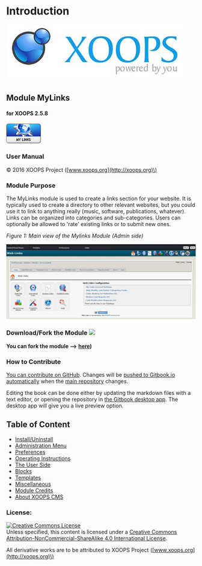 # Introduction

![logoXoops.jpg](.gitbook/assets/logoxoops.jpg)

## Module MyLinks

#### for XOOPS 2.5.8

![logoModule.png](.gitbook/assets/logomodule.png)

### User Manual

© 2016 XOOPS Project \([www.xoops.org](http://xoops.org)\)

### Module Purpose

The MyLinks module is used to create a links section for your website. It is typically used to create a directory to other relevant websites, but you could use it to link to anything really \(music, software, publications, whatever\). Links can be organized into categories and sub-categories. Users can optionally be allowed to 'rate' existing links or to submit new ones.

 _Figure 1: Main view of the Mylinks Module \(Admin side\)_

![image001.png](.gitbook/assets/img_3.jpg)

### Download/Fork the Module ![](https://github.com/XoopsDocs/mylinks-tutorial/tree/d30c30645d48c5ead51399ff711c25935cbd0495/en/assets/forkit.png)

**You can fork the module --&gt;** [**here**](https://github.com/XoopsModules25x/mylinks)**\)**

### How to Contribute

[You can contribute on GitHub](https://github.com/XoopsDocs/mylinks-tutorial). Changes will be [pushed to Gitbook.io automatically](https://www.gitbook.com/book/xoops/mylinks-tutorial/activity) when the [main repository](https://github.com/XoopsDocs/mylinks-tutorial) changes.

Editing the book can be done either by updating the markdown files with a text editor, or opening the repository in [the Gitbook desktop app](https://github.com/GitbookIO/editor/blob/master/README.md). The desktop app will give you a live preview option.

## Table of Content

* [Install/Uninstall](install-uninstall.md)
* [Administration Menu](administration-menu.md)
* [Preferences](preferences.md)
* [Operating Instructions](operating-instructions.md)
* [The User Side](the-user-side.md)
* [Blocks](blocks.md)
* [Templates](templates.md)
* [Miscellaneous](miscellaneous-notes.md) 
* [Module Credits](module-credits.md)
* [About XOOPS CMS](about-xoops-cms.md)

### License:

[![Creative Commons License](https://i.creativecommons.org/l/by-nc-sa/4.0/88x31.png)](http://creativecommons.org/licenses/by-nc-sa/4.0/)  
Unless specified, this content is licensed under a [Creative Commons Attribution-NonCommercial-ShareAlike 4.0 International License](http://creativecommons.org/licenses/by-nc-sa/4.0/).

All derivative works are to be attributed to XOOPS Project \([www.xoops.org](http://xoops.org)\)

